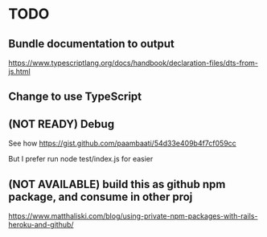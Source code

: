 # TODO

## Bundle documentation to output

https://www.typescriptlang.org/docs/handbook/declaration-files/dts-from-js.html

## Change to use TypeScript

## (NOT READY) Debug

See how https://gist.github.com/paambaati/54d33e409b4f7cf059cc

But I prefer run node test/index.js for easier

## (NOT AVAILABLE) build this as github npm package, and consume in other proj

https://www.matthaliski.com/blog/using-private-npm-packages-with-rails-heroku-and-github/
